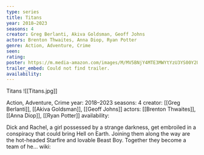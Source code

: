 ```yaml
---
type: series
title: Titans
year: 2018–2023
seasons: 4
creator: Greg Berlanti, Akiva Goldsman, Geoff Johns
actors: Brenton Thwaites, Anna Diop, Ryan Potter
genre: Action, Adventure, Crime
seen:
rating: 
poster: https://m.media-amazon.com/images/M/MV5BNjY4MTE3MWYtYzU3YS00Y2UxLTk2NDMtMjJlODk2MzBmOTdiXkEyXkFqcGdeQXVyMTUzMTg2ODkz._V1_SX300.jpg
trailer_embed: Could not find trailer.
availability:
---
```

Titans
![[Titans.jpg]]

Action, Adventure, Crime
year: 2018–2023
seasons: 4
creator: [[Greg Berlanti]], [[Akiva Goldsman]], [[Geoff Johns]]
actors: [[Brenton Thwaites]], [[Anna Diop]], [[Ryan Potter]]
availability:

Dick and Rachel, a girl possessed by a strange darkness, get embroiled in a conspiracy that could bring Hell on Earth. Joining them along the way are the hot-headed Starfire and lovable Beast Boy. Together they become a team of he...
wiki: 


